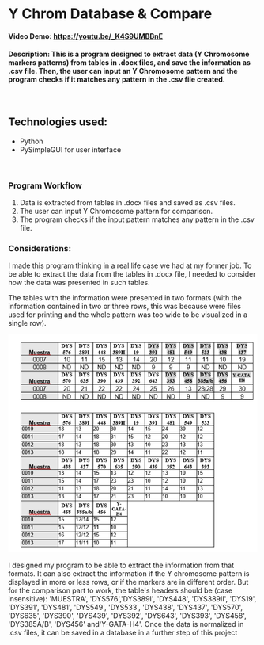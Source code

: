 # Y Chrom Database & Compare
#### Video Demo:  https://youtu.be/_K4S9UMBBnE
#### Description: This is a program designed to extract data (Y Chromosome markers patterns) from tables in .docx files, and save the information as .csv file. Then, the user can input an Y Chromosome pattern and the program checks if it matches any pattern in the .csv file created.

</br>

## Technologies used:
- Python
- PySimpleGUI for user interface

</br>


### Program Workflow

1. Data is extracted from tables in .docx files and saved as .csv files. 
2. The user can input Y Chromosome pattern for comparison.
3. The program checks if the input pattern matches any pattern in the .csv file.

### Considerations:
I made this program thinking in a real life case we had at my former job. 
To be able to extract the data from the tables in .docx file, I needed to consider how the data was presented in such tables. 

The tables with the information were presented in two formats (with the information contained in two or three rows, this was because were files used for printing and the whole pattern was too wide to be visualized in a single row). 


![table format](https://github.com/PauHiga/Y-Chrom-database-and-compare/blob/main/images/table-examples.png)


I designed my program to be able to extract the information from that formats. 
It can also extract the information if the Y chromosome pattern is displayed in more or less rows, or if the markers are in different order. But for the comparison part to work, the table's headers should be (case insensitive): 'MUESTRA', 'DYS576','DYS389I', 'DYS448', 'DYS389II', 'DYS19', 'DYS391', 'DYS481', 'DYS549', 'DYS533', 'DYS438', 'DYS437', 'DYS570', 'DYS635', 'DYS390', 'DYS439', 'DYS392', 'DYS643', 'DYS393', 'DYS458', 'DYS385A/B', 'DYS456' and'Y-GATA-H4'.
Once the data is normalized in .csv files, it can be saved in a database in a further step of this project
